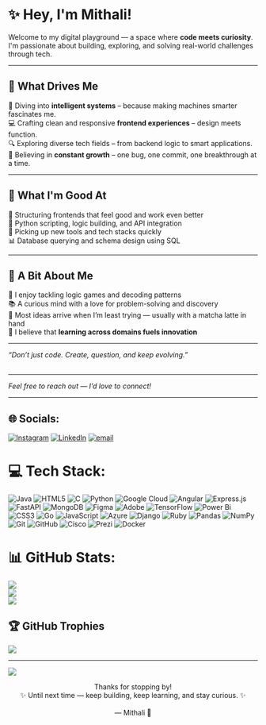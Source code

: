 # ✨ Hey, I'm Mithali!

Welcome to my digital playground — a space where **code meets curiosity**. <br/>
I'm passionate about building, exploring, and solving real-world challenges through tech.

---

## 🚀 What Drives Me

🤖 Diving into **intelligent systems** – because making machines smarter fascinates me. <br/>
💻 Crafting clean and responsive **frontend experiences** – design meets function. <br/>
🔍 Exploring diverse tech fields – from backend logic to smart applications. <br/>
🌱 Believing in **constant growth** – one bug, one commit, one breakthrough at a time. <br/>

---

## 🔧 What I'm Good At

📐 Structuring frontends that feel good and work even better <br/>
🐍 Python scripting, logic building, and API integration <br/>
🧠 Picking up new tools and tech stacks quickly <br/>
📊 Database querying and schema design using SQL <br/>

---

## 💬 A Bit About Me

🧩 I enjoy tackling logic games and decoding patterns <br/>
📚 A curious mind with a love for problem-solving and discovery <br/>
🍵 Most ideas arrive when I’m least trying — usually with a matcha latte in hand <br/>
🎯 I believe that **learning across domains fuels innovation** <br/>

---

_“Don’t just code. Create, question, and keep evolving.”_ <br/><br/>

---

_Feel free to reach out — I’d love to connect!_

---


## 🌐 Socials:
[![Instagram](https://img.shields.io/badge/Instagram-%23E4405F.svg?logo=Instagram&logoColor=white)](https://instagram.com/mithali_kp) [![LinkedIn](https://img.shields.io/badge/LinkedIn-%230077B5.svg?logo=linkedin&logoColor=white)](https://linkedin.com/in/https://www.linkedin.com/in/mithali-kp-23b815327/) [![email](https://img.shields.io/badge/Email-D14836?logo=gmail&logoColor=white)](mailto:mithalikp@gmail.com) 

# 💻 Tech Stack:
![Java](https://img.shields.io/badge/java-%23ED8B00.svg?style=for-the-badge&logo=openjdk&logoColor=white) ![HTML5](https://img.shields.io/badge/html5-%23E34F26.svg?style=for-the-badge&logo=html5&logoColor=white) ![C](https://img.shields.io/badge/c-%2300599C.svg?style=for-the-badge&logo=c&logoColor=white) ![Python](https://img.shields.io/badge/python-3670A0?style=for-the-badge&logo=python&logoColor=ffdd54) ![Google Cloud](https://img.shields.io/badge/GoogleCloud-%234285F4.svg?style=for-the-badge&logo=google-cloud&logoColor=white) ![Angular](https://img.shields.io/badge/angular-%23DD0031.svg?style=for-the-badge&logo=angular&logoColor=white) ![Express.js](https://img.shields.io/badge/express.js-%23404d59.svg?style=for-the-badge&logo=express&logoColor=%2361DAFB) ![FastAPI](https://img.shields.io/badge/FastAPI-005571?style=for-the-badge&logo=fastapi) ![MongoDB](https://img.shields.io/badge/MongoDB-%234ea94b.svg?style=for-the-badge&logo=mongodb&logoColor=white) ![Figma](https://img.shields.io/badge/figma-%23F24E1E.svg?style=for-the-badge&logo=figma&logoColor=white) ![Adobe](https://img.shields.io/badge/adobe-%23FF0000.svg?style=for-the-badge&logo=adobe&logoColor=white) ![TensorFlow](https://img.shields.io/badge/TensorFlow-%23FF6F00.svg?style=for-the-badge&logo=TensorFlow&logoColor=white) ![Power Bi](https://img.shields.io/badge/power_bi-F2C811?style=for-the-badge&logo=powerbi&logoColor=black) ![CSS3](https://img.shields.io/badge/css3-%231572B6.svg?style=for-the-badge&logo=css3&logoColor=white) ![Go](https://img.shields.io/badge/go-%2300ADD8.svg?style=for-the-badge&logo=go&logoColor=white) ![JavaScript](https://img.shields.io/badge/javascript-%23323330.svg?style=for-the-badge&logo=javascript&logoColor=%23F7DF1E) ![Azure](https://img.shields.io/badge/azure-%230072C6.svg?style=for-the-badge&logo=microsoftazure&logoColor=white) ![Django](https://img.shields.io/badge/django-%23092E20.svg?style=for-the-badge&logo=django&logoColor=white) ![Ruby](https://img.shields.io/badge/ruby-%23CC342D.svg?style=for-the-badge&logo=ruby&logoColor=white) ![Pandas](https://img.shields.io/badge/pandas-%23150458.svg?style=for-the-badge&logo=pandas&logoColor=white) ![NumPy](https://img.shields.io/badge/numpy-%23013243.svg?style=for-the-badge&logo=numpy&logoColor=white) ![Git](https://img.shields.io/badge/git-%23F05033.svg?style=for-the-badge&logo=git&logoColor=white) ![GitHub](https://img.shields.io/badge/github-%23121011.svg?style=for-the-badge&logo=github&logoColor=white) ![Cisco](https://img.shields.io/badge/cisco-%23049fd9.svg?style=for-the-badge&logo=cisco&logoColor=black) ![Prezi](https://img.shields.io/badge/Prezi-%23000000.svg?style=for-the-badge&logo=Prezi&logoColor=white) ![Docker](https://img.shields.io/badge/docker-%230db7ed.svg?style=for-the-badge&logo=docker&logoColor=white)
# 📊 GitHub Stats:
![](https://github-readme-stats.vercel.app/api?username=mithalikp25&theme=cobalt&hide_border=false&include_all_commits=false&count_private=false)<br/>
![](https://nirzak-streak-stats.vercel.app/?user=mithalikp25&theme=cobalt&hide_border=false)<br/>
![](https://github-readme-stats.vercel.app/api/top-langs/?username=mithalikp25&theme=cobalt&hide_border=false&include_all_commits=false&count_private=false&layout=compact)

## 🏆 GitHub Trophies
![](https://github-profile-trophy.vercel.app/?username=mithalikp25&theme=radical&no-frame=false&no-bg=true&margin-w=4)

---
[![](https://visitcount.itsvg.in/api?id=mithalikp25&icon=9&color=5)](https://visitcount.itsvg.in)


<p align="center">
Thanks for stopping by!<br/>
✨ Until next time — keep building, keep learning, and stay curious. ✨<br/><br/>
— Mithali 💫
</p>

